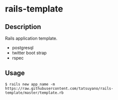 rails-template
==============

## Description
Rails application template.

* postgresql
* twitter boot strap
* rspec

## Usage

```
$ rails new app_name -m https://raw.githubusercontent.com/tatsuyano/rails-template/master/template.rb

```
